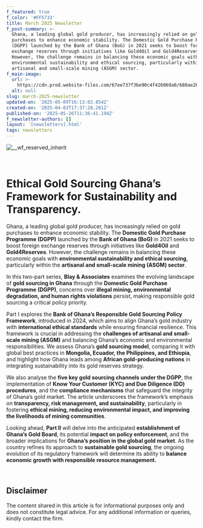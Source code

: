 ```yaml
---
f_featured: true
f_color: '#FF5733'
title: March 2025 Newsletter
f_post-summary: >-
  Ghana, a leading global gold producer, has increasingly relied on gold
  purchases to enhance economic stability. The Domestic Gold Purchase Programme
  (DGPP) launched by the Bank of Ghana (BoG) in 2021 seeks to boost foreign
  exchange reserves through initiatives like Gold4Oil and Gold4Reserves.
  However, the challenge remains in balancing these economic goals with
  environmental sustainability and ethical sourcing, particularly within the
  artisanal and small-scale mining (ASGM) sector.
f_main-image:
  url: >-
    https://cdn.prod.website-files.com/67ee737f3be90c4f426069a0/680ae2b1a71a911f1b328a2a_close-up-view-of-the-golden-bricks-2023-11-27-05-21-19-utc.png
  alt: null
slug: march-2025-newsletter
updated-on: '2025-05-09T16:13:02.854Z'
created-on: '2025-04-03T17:37:28.201Z'
published-on: '2025-05-26T11:36:41.194Z'
f_newsletter-authors: []
layout: '[newsletters].html'
tags: newsletters
---
```


![__wf_reserved_inherit](https://cdn.prod.website-files.com/67ee737f3be90c4f426069a0/680ae295c71cd6a8cb82ed7b_Oil%20stuff.webp)

‍

Ethical Gold Sourcing Ghana’s Framework for Sustainability and Transparency.
============================================================================

Ghana, a leading global gold producer, has increasingly relied on gold purchases to enhance economic stability. The **Domestic Gold Purchase Programme (DGPP)** launched by the **Bank of Ghana (BoG)** in 2021 seeks to boost foreign exchange reserves through initiatives like **Gold4Oil** and **Gold4Reserves**. However, the challenge remains in balancing these economic goals with **environmental sustainability and ethical sourcing**, particularly within the **artisanal and small-scale mining (ASGM) sector**.

In this two-part series, **Blay & Associates** examines the evolving landscape of **gold sourcing in Ghana** through the **Domestic Gold Purchase Programme (DGPP)**, concerns over **illegal mining, environmental degradation, and human rights violations** persist, making responsible gold sourcing a critical policy priority.

Part I explores the **Bank of Ghana’s Responsible Gold Sourcing Policy Framework**, introduced in 2024, which aims to align Ghana’s gold industry with **international ethical standards** while ensuring financial resilience. This framework is crucial in addressing the **challenges of artisanal and small-scale mining (ASGM)** and balancing Ghana’s economic and environmental responsibilities. We assess Ghana’s **gold sourcing model**, comparing it with global best practices in **Mongolia, Ecuador, the Philippines, and Ethiopia**, and highlight how Ghana leads among **African gold-producing nations** in integrating sustainability into its gold reserves strategy.

We also analyse the **five key gold sourcing channels under the DGPP**, the implementation of **Know Your Customer (KYC) and Due Diligence (DD) procedures**, and the **compliance mechanisms** that safeguard the integrity of Ghana’s gold market. The article underscores the framework’s emphasis on **transparency, risk management, and sustainability**, particularly in fostering **ethical mining, reducing environmental impact, and improving the livelihoods of mining communities**.

Looking ahead, **Part II** will delve into the anticipated **establishment of Ghana’s Gold Board**, its potential **impact on policy enforcement**, and the broader implications for **Ghana’s position in the global gold market**. As the country refines its approach to **sustainable gold sourcing**, the ongoing evolution of its regulatory framework will determine its ability to **balance economic growth with responsible resource management.**

‍

Disclaimer
----------

The content shared in this article is for informational purposes only and does not constitute legal advice. For any additional information or queries, kindly contact the firm.

‍
